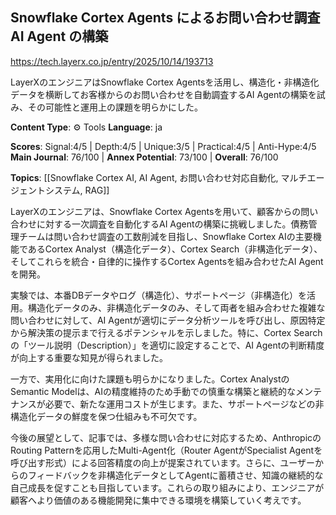 ## Snowflake Cortex Agents によるお問い合わせ調査 AI Agent の構築

https://tech.layerx.co.jp/entry/2025/10/14/193713

LayerXのエンジニアはSnowflake Cortex Agentsを活用し、構造化・非構造化データを横断してお客様からのお問い合わせを自動調査するAI Agentの構築を試み、その可能性と運用上の課題を明らかにした。

**Content Type**: ⚙️ Tools
**Language**: ja

**Scores**: Signal:4/5 | Depth:4/5 | Unique:3/5 | Practical:4/5 | Anti-Hype:4/5
**Main Journal**: 76/100 | **Annex Potential**: 73/100 | **Overall**: 76/100

**Topics**: [[Snowflake Cortex AI, AI Agent, お問い合わせ対応自動化, マルチエージェントシステム, RAG]]

LayerXのエンジニアは、Snowflake Cortex Agentsを用いて、顧客からの問い合わせに対する一次調査を自動化するAI Agentの構築に挑戦しました。債務管理チームは問い合わせ調査の工数削減を目指し、Snowflake Cortex AIの主要機能であるCortex Analyst（構造化データ）、Cortex Search（非構造化データ）、そしてこれらを統合・自律的に操作するCortex Agentsを組み合わせたAI Agentを開発。

実験では、本番DBデータやログ（構造化）、サポートページ（非構造化）を活用。構造化データのみ、非構造化データのみ、そして両者を組み合わせた複雑な問い合わせに対して、AI Agentが適切にデータ分析ツールを呼び出し、原因特定から解決策の提示まで行えるポテンシャルを示しました。特に、Cortex Searchの「ツール説明（Description）」を適切に設定することで、AI Agentの判断精度が向上する重要な知見が得られました。

一方で、実用化に向けた課題も明らかになりました。Cortex AnalystのSemantic Modelは、AIの精度維持のため手動での慎重な構築と継続的なメンテナンスが必要で、新たな運用コストが生じます。また、サポートページなどの非構造化データの鮮度を保つ仕組みも不可欠です。

今後の展望として、記事では、多様な問い合わせに対応するため、AnthropicのRouting Patternを応用したMulti-Agent化（Router AgentがSpecialist Agentを呼び出す形式）による回答精度の向上が提案されています。さらに、ユーザーからのフィードバックを非構造化データとしてAgentに蓄積させ、知識の継続的な自己成長を促すことも目指しています。これらの取り組みにより、エンジニアが顧客へより価値のある機能開発に集中できる環境を構築していく考えです。